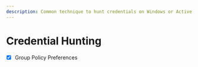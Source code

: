 ```yaml
---
description: Common technique to hunt credentials on Windows or Active Directory
---
```


# Credential Hunting

* [x] Group Policy Preferences
